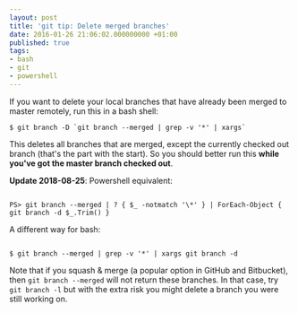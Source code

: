 ```yaml
---
layout: post
title: 'git tip: Delete merged branches'
date: 2016-01-26 21:06:02.000000000 +01:00
published: true
tags:
- bash
- git
- powershell
---
```


If you want to delete your local branches that have already been merged to master remotely, run this in a bash shell:

```
$ git branch -D `git branch --merged | grep -v '*' | xargs`
```

This deletes all branches that are merged, except the currently checked out branch (that's the part with the start). So you should better run this <strong>while you've got the master branch checked out</strong>.

<strong>Update 2018-08-25</strong>: Powershell equivalent:

```

PS> git branch --merged | ? { $_ -notmatch '\*' } | ForEach-Object { git branch -d $_.Trim() }

```

A different way for bash:

```

$ git branch --merged | grep -v '*' | xargs git branch -d

```

Note that if you squash & merge (a popular option in GitHub and Bitbucket), then <code>git branch --merged</code> will not return these branches. In that case, try <code>git branch -l</code> but with the extra risk you might delete a branch you were still working on.
